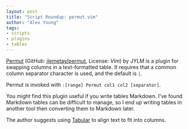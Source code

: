 ```yaml
---
layout: post
title: "Script Roundup: permut.vim"
author: "Alex Young"
tags: 
- scripts
- plugins
- tables
---
```


[Permut](http://www.vim.org/scripts/script.php?script_id=5078) (GitHub: [jlemetay/permut](https://github.com/jlemetay/permut), License: _Vim_) by JYLM is a plugin for swapping columns in a text-formatted table.  It requires that a common column separator character is used, and the default is `|`.

Permut is invoked with `:[range] Permut col1 col2 [separator]`.

You might find this plugin useful if you write tables Markdown.  I've found Markdown tables can be difficult to manage, so I end up writing tables in another tool then converting them to Markdown later.

The author suggests using [Tabular](https://github.com/godlygeek/tabular) to align text to fit into columns.

